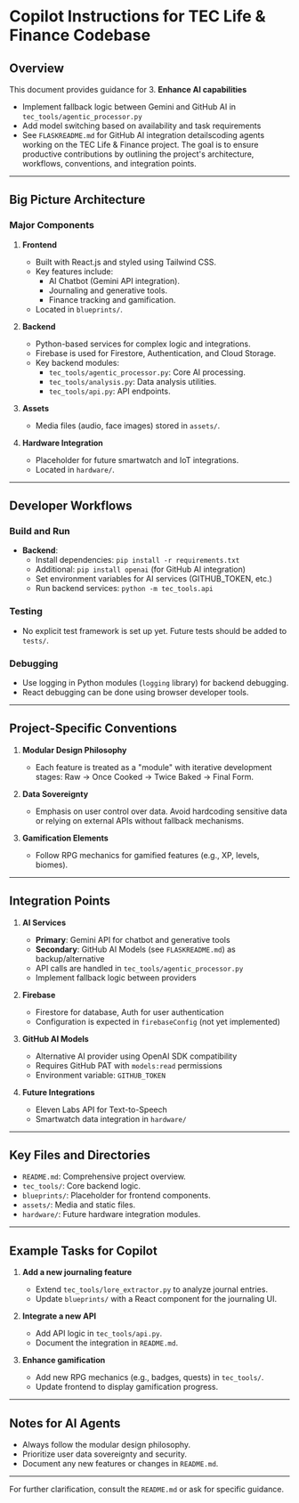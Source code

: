 # Copilot Instructions for TEC Life & Finance Codebase

## Overview
This document provides guidance for 3. **Enhance AI capabilities**
   - Implement fallback logic between Gemini and GitHub AI in `tec_tools/agentic_processor.py`
   - Add model switching based on availability and task requirements
   - See `FLASKREADME.md` for GitHub AI integration detailscoding agents working on the TEC Life & Finance project. The goal is to ensure productive contributions by outlining the project's architecture, workflows, conventions, and integration points.

---

## Big Picture Architecture

### Major Components
1. **Frontend**
   - Built with React.js and styled using Tailwind CSS.
   - Key features include:
     - AI Chatbot (Gemini API integration).
     - Journaling and generative tools.
     - Finance tracking and gamification.
   - Located in `blueprints/`.

2. **Backend**
   - Python-based services for complex logic and integrations.
   - Firebase is used for Firestore, Authentication, and Cloud Storage.
   - Key backend modules:
     - `tec_tools/agentic_processor.py`: Core AI processing.
     - `tec_tools/analysis.py`: Data analysis utilities.
     - `tec_tools/api.py`: API endpoints.

3. **Assets**
   - Media files (audio, face images) stored in `assets/`.

4. **Hardware Integration**
   - Placeholder for future smartwatch and IoT integrations.
   - Located in `hardware/`.

---

## Developer Workflows

### Build and Run
- **Backend**:
  - Install dependencies: `pip install -r requirements.txt`
  - Additional: `pip install openai` (for GitHub AI integration)
  - Set environment variables for AI services (GITHUB_TOKEN, etc.)
  - Run backend services: `python -m tec_tools.api`

### Testing
- No explicit test framework is set up yet. Future tests should be added to `tests/`.

### Debugging
- Use logging in Python modules (`logging` library) for backend debugging.
- React debugging can be done using browser developer tools.

---

## Project-Specific Conventions

1. **Modular Design Philosophy**
   - Each feature is treated as a "module" with iterative development stages: Raw → Once Cooked → Twice Baked → Final Form.

2. **Data Sovereignty**
   - Emphasis on user control over data. Avoid hardcoding sensitive data or relying on external APIs without fallback mechanisms.

3. **Gamification Elements**
   - Follow RPG mechanics for gamified features (e.g., XP, levels, biomes).

---

## Integration Points

1. **AI Services**
   - **Primary**: Gemini API for chatbot and generative tools
   - **Secondary**: GitHub AI Models (see `FLASKREADME.md`) as backup/alternative
   - API calls are handled in `tec_tools/agentic_processor.py`
   - Implement fallback logic between providers

2. **Firebase**
   - Firestore for database, Auth for user authentication
   - Configuration is expected in `firebaseConfig` (not yet implemented)

3. **GitHub AI Models**
   - Alternative AI provider using OpenAI SDK compatibility
   - Requires GitHub PAT with `models:read` permissions
   - Environment variable: `GITHUB_TOKEN`

4. **Future Integrations**
   - Eleven Labs API for Text-to-Speech
   - Smartwatch data integration in `hardware/`

---

## Key Files and Directories
- `README.md`: Comprehensive project overview.
- `tec_tools/`: Core backend logic.
- `blueprints/`: Placeholder for frontend components.
- `assets/`: Media and static files.
- `hardware/`: Future hardware integration modules.

---

## Example Tasks for Copilot
1. **Add a new journaling feature**
   - Extend `tec_tools/lore_extractor.py` to analyze journal entries.
   - Update `blueprints/` with a React component for the journaling UI.

2. **Integrate a new API**
   - Add API logic in `tec_tools/api.py`.
   - Document the integration in `README.md`.

3. **Enhance gamification**
   - Add new RPG mechanics (e.g., badges, quests) in `tec_tools/`.
   - Update frontend to display gamification progress.

---

## Notes for AI Agents
- Always follow the modular design philosophy.
- Prioritize user data sovereignty and security.
- Document any new features or changes in `README.md`.

---

For further clarification, consult the `README.md` or ask for specific guidance.
